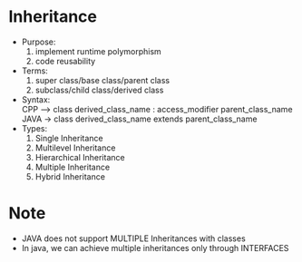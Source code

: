 # Inheritance
- Purpose:
  1. implement runtime polymorphism
  2. code reusability
- Terms:
  1. super class/base class/parent class
  2. subclass/child class/derived class 
- Syntax:
  <br>CPP --> class derived_class_name : access_modifier parent_class_name
  <br>JAVA -> class derived_class_name extends parent_class_name
- Types:
  1. Single Inheritance
  2. Multilevel Inheritance
  3. Hierarchical Inheritance
  4. Multiple Inheritance 
  5. Hybrid Inheritance

# Note
- JAVA does not support MULTIPLE Inheritances with classes
- In java, we can achieve multiple inheritances only through INTERFACES
